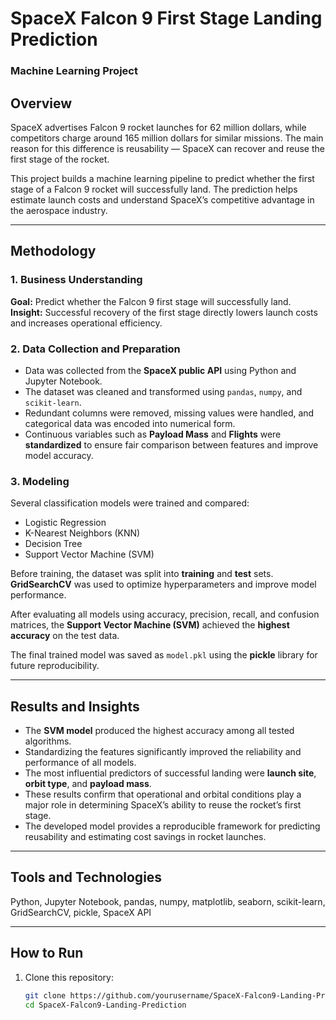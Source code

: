# SpaceX Falcon 9 First Stage Landing Prediction  

### Machine Learning Project  

## Overview  
SpaceX advertises Falcon 9 rocket launches for 62 million dollars, while competitors charge around 165 million dollars for similar missions. The main reason for this difference is reusability — SpaceX can recover and reuse the first stage of the rocket.  

This project builds a machine learning pipeline to predict whether the first stage of a Falcon 9 rocket will successfully land. The prediction helps estimate launch costs and understand SpaceX’s competitive advantage in the aerospace industry.  

---

## Methodology  

### 1. Business Understanding  
**Goal:** Predict whether the Falcon 9 first stage will successfully land.  
**Insight:** Successful recovery of the first stage directly lowers launch costs and increases operational efficiency.  

### 2. Data Collection and Preparation  
- Data was collected from the **SpaceX public API** using Python and Jupyter Notebook.  
- The dataset was cleaned and transformed using `pandas`, `numpy`, and `scikit-learn`.  
- Redundant columns were removed, missing values were handled, and categorical data was encoded into numerical form.  
- Continuous variables such as **Payload Mass** and **Flights** were **standardized** to ensure fair comparison between features and improve model accuracy.  

### 3. Modeling  
Several classification models were trained and compared:  
- Logistic Regression  
- K-Nearest Neighbors (KNN)  
- Decision Tree  
- Support Vector Machine (SVM)  

Before training, the dataset was split into **training** and **test** sets.  
**GridSearchCV** was used to optimize hyperparameters and improve model performance.  

After evaluating all models using accuracy, precision, recall, and confusion matrices, the **Support Vector Machine (SVM)** achieved the **highest accuracy** on the test data.  

The final trained model was saved as `model.pkl` using the **pickle** library for future reproducibility.  

---

## Results and Insights  
- The **SVM model** produced the highest accuracy among all tested algorithms.  
- Standardizing the features significantly improved the reliability and performance of all models.  
- The most influential predictors of successful landing were **launch site**, **orbit type**, and **payload mass**.  
- These results confirm that operational and orbital conditions play a major role in determining SpaceX’s ability to reuse the rocket’s first stage.  
- The developed model provides a reproducible framework for predicting reusability and estimating cost savings in rocket launches.  

---

## Tools and Technologies  
Python, Jupyter Notebook, pandas, numpy, matplotlib, seaborn, scikit-learn, GridSearchCV, pickle, SpaceX API  

---

## How to Run  
1. Clone this repository:  
   ```bash
   git clone https://github.com/yourusername/SpaceX-Falcon9-Landing-Prediction.git
   cd SpaceX-Falcon9-Landing-Prediction
